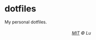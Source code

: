# dotfiles
My personal dotfiles.



<h6 align="center">
  <a href="https://raw.githubusercontent.com/cyenglu/dotfiles/main/LICENSE">MIT</a>
  © Lu
</h6>
